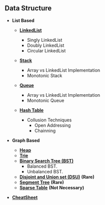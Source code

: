 ## Data Structure

+ **List Based**
  + [**LinkedList**]()
     + Singly LinkedList
     + Doubly LinkedList
     + Circular LinkedList

  + [**Stack**]()
     + Array vs LinkedList Implementation
     + Monotonic Stack

  + [**Queue**]()
     + Array vs LinkedList Implementation
     + Monotonic Queue

  + [**Hash Table**]()
     + Collusion Techniques
        + Open Addressing
        + Chainning

+ **Graph Based**
   + [**Heap**]()
   + [**Trie**]()
   + [**Binary Search Tree (BST)**]()
      + Balanced BST.
      + Unbalanced BST.
   + [**Disjoint and Union set (DSU)**]() **(Rare)**
   + [**Segment Tree**]() **(Rare)**
   + [**Sparse Table**]() **(Not Necessary)**

+ [**CheatSheet**](https://github.com/Abdelrhman-Samir-99/Preparation-Library/blob/main/Problem%20Solving/Data%20Structure/CheatSheet/README.md)
